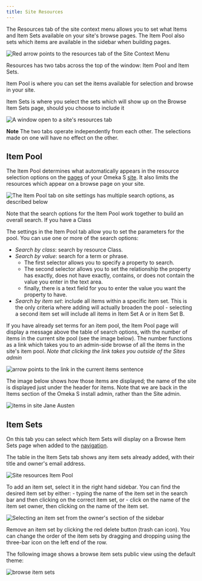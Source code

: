 ```yaml
---
title: Site Resources
---
```

The Resources tab of the site context menu allows you to set what Items and Item Sets available on your site's browse pages. The Item Pool also sets which items are available in the sidebar when building pages.

![Red arrow points to the resources tab of the Site Context Menu](../sites/sitesfiles/sites_resourcestab.png)

Resources has two tabs across the top of the window: Item Pool and Item Sets. 

Item Pool is where you can set the items available for selection and browse in your site.

Item Sets is where you select the sets which will show up on the  Browse Item Sets page, should you choose to include it 

![A window open to a site's resources tab](../sites/sitesfiles/siteres1.png)

**Note** The two tabs operate independently from each other. The selections made on one will have no effect on the other.

Item Pool
----------------------------
The Item Pool determines what automatically appears in the resource selection options on the [pages](../sites/site_pages.md) of your Omeka S [site](../sites/index.md). It also limits the resources which appear on a browse page on your site.

![The Item Pool tab on site settings has multiple search options, as described below](../sites/sitesfiles/sites_itempool.png)

Note that the search options for the Item Pool work together to build an overall search. If you have a Class

The settings in the Item Pool tab allow you to set the parameters for the pool. You can use one or more of the search options:
* *Search by class*: search by resource Class. 
* *Search by value*: search for a term or phrase. 
    - The first selector allows you to specify a property to search. 
    - The second selector allows you to set the relationship the property has exactly, does not have exactly, contains, or does not contain the value you enter in the text area.
    - finally, there is a text field for you to enter the value you want the property to have.
* *Search by item set*: include all items within a specific item set. This is the only criteria where adding will actually broaden the pool - selecting a second item set will include all items in Item Set A or in Item Set B. 

If you have already set terms for an item pool, the Item Pool page will display a message above the table of search options, with the number of items in the current site pool (see the image below). The number functions as a link which takes you to an admin-side browse of all the items in the site's item pool. *Note that clicking the link takes you outside of the Sites admin*

![arrow points to the link in the current items sentence](../sites/sitesfiles/sites_ipn.png)

The image below shows how those items are displayed; the name of the site is displayed just under the header for items. Note that we are back in the Items section of the Omeka S install admin, rather than the Site admin. 

![items in site Jane Austen](../sites/sitesfiles/sites_itemsinpool.png)

Item Sets
---------------------------
On this tab you can select which Item Sets will display on a Browse Item Sets page when added to the [navigation](../sites/site_navigation.md). 

The table in the Item Sets tab shows any item sets already added, with their title and owner's email address. 

![Site resources Item Pool](../sites/sitesfiles/siteres_itemsets.png)

To add an item set, select it in the right hand sidebar. You can find the desired item set by either:
    - typing the name of the item set in the search bar and then clicking on the correct item set, or
    - click on the name of the item set owner, then clicking on the name of the item set.

![Selecting an item set from the owner's section of the sidebar](../sites/sitesfiles/siteres_itemsetsel.png)

Remove an item set by clicking the red delete button (trash can icon). You can change the order of the item sets by dragging and dropping using the three-bar icon on the left end of the row.


The following image shows a browse item sets public view using the default theme: 

![browse item sets](../sites/sitesfiles/siteres_ispublic.png)


